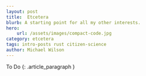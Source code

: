 ```yaml
---
layout: post
title:  Etcetera
blurb: A starting point for all my other interests.
hero:
    url: /assets/images/compact-code.jpg
category: etcetera
tags: intro-posts rust citizen-science
author: Michael Wilson
---
```

To Do
{: .article_paragraph }
